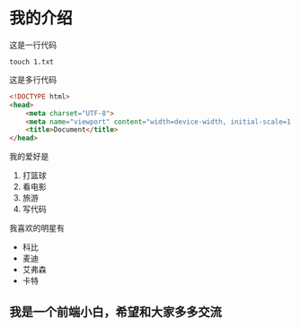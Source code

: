 # 我的介绍
这是一行代码

`touch 1.txt`


这是多行代码
```html
<!DOCTYPE html>
<head>
    <meta charset="UTF-8">
    <meta name="viewport" content="width=device-width, initial-scale=1.0">
    <title>Document</title>
</head>
```

我的爱好是


1. 打篮球
2. 看电影
3. 旅游
4. 写代码


我喜欢的明星有
* 科比
* 麦迪
* 艾弗森
* 卡特


## 我是一个前端小白，希望和大家多多交流
